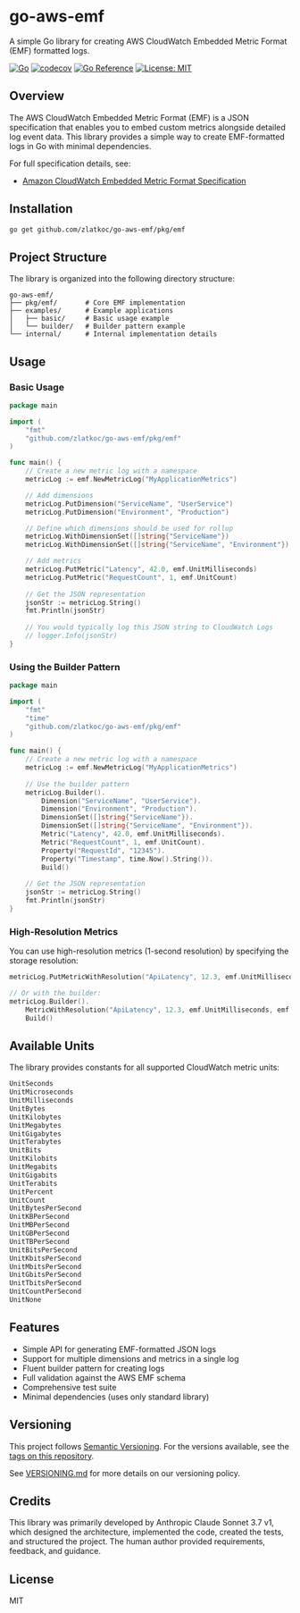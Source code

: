 # go-aws-emf

A simple Go library for creating AWS CloudWatch Embedded Metric Format (EMF) formatted logs.

[![Go](https://github.com/zlatkoc/go-aws-emf/actions/workflows/go.yml/badge.svg)](https://github.com/zlatkoc/go-aws-emf/actions/workflows/go.yml)
[![codecov](https://codecov.io/gh/zlatkoc/go-aws-emf/branch/main/graph/badge.svg)](https://codecov.io/gh/zlatkoc/go-aws-emf)
[![Go Reference](https://pkg.go.dev/badge/github.com/zlatkoc/go-aws-emf.svg)](https://pkg.go.dev/github.com/zlatkoc/go-aws-emf)
[![License: MIT](https://img.shields.io/badge/License-MIT-yellow.svg)](https://opensource.org/licenses/MIT)

## Overview

The AWS CloudWatch Embedded Metric Format (EMF) is a JSON specification that enables you to embed custom metrics alongside detailed log event data. This library provides a simple way to create EMF-formatted logs in Go with minimal dependencies.

For full specification details, see:
- [Amazon CloudWatch Embedded Metric Format Specification](https://docs.aws.amazon.com/AmazonCloudWatch/latest/monitoring/CloudWatch_Embedded_Metric_Format_Specification.html)

## Installation

```bash
go get github.com/zlatkoc/go-aws-emf/pkg/emf
```

## Project Structure

The library is organized into the following directory structure:

```
go-aws-emf/
├── pkg/emf/       # Core EMF implementation
├── examples/      # Example applications
│   ├── basic/     # Basic usage example
│   └── builder/   # Builder pattern example
└── internal/      # Internal implementation details
```

## Usage

### Basic Usage

```go
package main

import (
    "fmt"
    "github.com/zlatkoc/go-aws-emf/pkg/emf"
)

func main() {
    // Create a new metric log with a namespace
    metricLog := emf.NewMetricLog("MyApplicationMetrics")

    // Add dimensions
    metricLog.PutDimension("ServiceName", "UserService")
    metricLog.PutDimension("Environment", "Production")

    // Define which dimensions should be used for rollup
    metricLog.WithDimensionSet([]string{"ServiceName"})
    metricLog.WithDimensionSet([]string{"ServiceName", "Environment"})

    // Add metrics
    metricLog.PutMetric("Latency", 42.0, emf.UnitMilliseconds)
    metricLog.PutMetric("RequestCount", 1, emf.UnitCount)
    
    // Get the JSON representation
    jsonStr := metricLog.String()
    fmt.Println(jsonStr)
    
    // You would typically log this JSON string to CloudWatch Logs
    // logger.Info(jsonStr)
}
```

### Using the Builder Pattern

```go
package main

import (
    "fmt"
    "time"
    "github.com/zlatkoc/go-aws-emf/pkg/emf"
)

func main() {
    // Create a new metric log with a namespace
    metricLog := emf.NewMetricLog("MyApplicationMetrics")
    
    // Use the builder pattern
    metricLog.Builder().
        Dimension("ServiceName", "UserService").
        Dimension("Environment", "Production").
        DimensionSet([]string{"ServiceName"}).
        DimensionSet([]string{"ServiceName", "Environment"}).
        Metric("Latency", 42.0, emf.UnitMilliseconds).
        Metric("RequestCount", 1, emf.UnitCount).
        Property("RequestId", "12345").
        Property("Timestamp", time.Now().String()).
        Build()
    
    // Get the JSON representation
    jsonStr := metricLog.String()
    fmt.Println(jsonStr)
}
```

### High-Resolution Metrics

You can use high-resolution metrics (1-second resolution) by specifying the storage resolution:

```go
metricLog.PutMetricWithResolution("ApiLatency", 12.3, emf.UnitMilliseconds, emf.StorageResolutionHigh)

// Or with the builder:
metricLog.Builder().
    MetricWithResolution("ApiLatency", 12.3, emf.UnitMilliseconds, emf.StorageResolutionHigh).
    Build()
```

## Available Units

The library provides constants for all supported CloudWatch metric units:

```go
UnitSeconds
UnitMicroseconds
UnitMilliseconds
UnitBytes
UnitKilobytes
UnitMegabytes
UnitGigabytes
UnitTerabytes
UnitBits
UnitKilobits
UnitMegabits
UnitGigabits
UnitTerabits
UnitPercent
UnitCount
UnitBytesPerSecond
UnitKBPerSecond
UnitMBPerSecond
UnitGBPerSecond
UnitTBPerSecond
UnitBitsPerSecond
UnitKbitsPerSecond
UnitMbitsPerSecond
UnitGbitsPerSecond
UnitTbitsPerSecond
UnitCountPerSecond
UnitNone
```

## Features

- Simple API for generating EMF-formatted JSON logs
- Support for multiple dimensions and metrics in a single log
- Fluent builder pattern for creating logs
- Full validation against the AWS EMF schema
- Comprehensive test suite
- Minimal dependencies (uses only standard library)

## Versioning

This project follows [Semantic Versioning](https://semver.org/). For the versions available, see the [tags on this repository](https://github.com/zlatkoc/go-aws-emf/tags).

See [VERSIONING.md](VERSIONING.md) for more details on our versioning policy.

## Credits

This library was primarily developed by Anthropic Claude Sonnet 3.7 v1, which designed the architecture, implemented the code, created the tests, and structured the project. The human author provided requirements, feedback, and guidance.

## License

MIT
